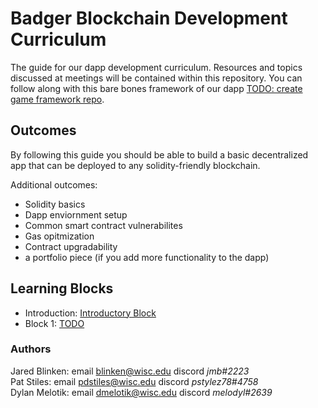 # Badger Blockchain Development Curriculum
The guide for our dapp development curriculum. Resources and topics discussed at meetings will be contained within this repository. You can follow along with this bare bones framework of our dapp [TODO: create game framework repo]().

## Outcomes
By following this guide you should be able to build a basic decentralized app that can be deployed to any solidity-friendly blockchain.  

Additional outcomes:  
- Solidity basics
- Dapp enviornment setup
- Common smart contract vulnerabilites
- Gas opitmization
- Contract upgradability
- a portfolio piece (if you add more functionality to the dapp)

## Learning Blocks
+ Introduction: [Introductory Block](https://github.com/badgerblockchain/development-guide/blob/main/introduction.md)
+ Block 1: [TODO]()


### Authors
Jared Blinken: email <blinken@wisc.edu> discord *jmb#2223*  
Pat Stiles: email <pdstiles@wisc.edu> discord *pstylez78#4758*  
Dylan Melotik: email <dmelotik@wisc.edu> discord *melodyl#2639*    
